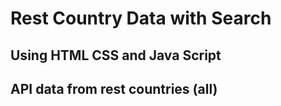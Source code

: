 # Rest Country Data with Search

## Using HTML CSS and Java Script

## API data from rest countries (all)
